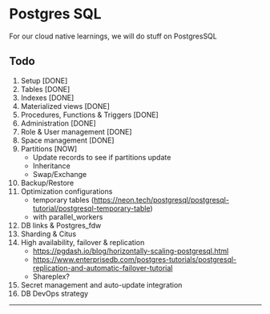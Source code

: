 # Postgres SQL

For our cloud native learnings, we will do stuff on PostgresSQL

## Todo

1. Setup [DONE]
2. Tables [DONE]
3. Indexes [DONE]
4. Materialized views [DONE]
5. Procedures, Functions & Triggers [DONE]
6. Administration [DONE]
7. Role & User management [DONE]
8. Space management [DONE]
9. Partitions [NOW]
    - Update records to see if partitions update
    - Inheritance
    - Swap/Exchange
10. Backup/Restore
11. Optimization configurations
    - temporary tables (https://neon.tech/postgresql/postgresql-tutorial/postgresql-temporary-table)
    - with parallel_workers
12. DB links & Postgres_fdw
13. Sharding & Citus
14. High availability, failover & replication
    - https://pgdash.io/blog/horizontally-scaling-postgresql.html
    - https://www.enterprisedb.com/postgres-tutorials/postgresql-replication-and-automatic-failover-tutorial
    - Shareplex?
15. Secret management and auto-update integration
16. DB DevOps strategy

---
